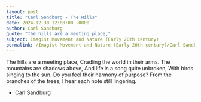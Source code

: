 ```yaml
---
layout: post
title: "Carl Sandburg - The Hills"
date: 2024-12-30 12:00:00 -0000
author: Carl Sandburg
quote: "The hills are a meeting place,"
subject: Imagist Movement and Nature (Early 20th century)
permalink: /Imagist Movement and Nature (Early 20th century)/Carl Sandburg/Carl Sandburg - The Hills
---
```


The hills are a meeting place,
 Cradling the world in their arms.
 The mountains are shadows above,
 And life is a song quite unbroken,
 With birds singing to the sun.
 Do you feel their harmony of purpose?
 From the branches of the trees,
 I hear each note still lingering.

- Carl Sandburg
